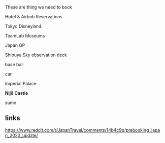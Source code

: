 
These are thing we need to book

Hotel & Airbnb Reservations

Tokyo Disneyland

TeamLab Museums

Japan GP

Shibuya Sky observation deck

base ball

car

Imperial Palace

**Nijō Castle**

sumo

## links

https://www.reddit.com/r/JapanTravel/comments/14b4c9q/prebooking_japan_2023_update/